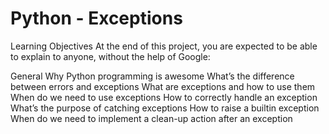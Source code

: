 # Python - Exceptions

Learning Objectives
At the end of this project, you are expected to be able to explain to anyone, without the help of Google:

General
Why Python programming is awesome
What’s the difference between errors and exceptions
What are exceptions and how to use them
When do we need to use exceptions
How to correctly handle an exception
What’s the purpose of catching exceptions
How to raise a builtin exception
When do we need to implement a clean-up action after an exception